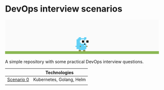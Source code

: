 # DevOps interview scenarios

![demo](images/demo.gif)



A simple repository with some practical DevOps interview questions.

|                           	| Technologies             	|
|---------------------------	|--------------------------	|
| [Scenario 0](0/Readme.md) 	| Kubernetes, Golang, Helm 	|
|                           	|                          	|
